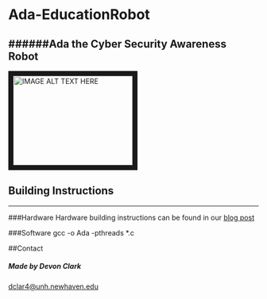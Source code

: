 # Ada-EducationRobot
######Ada the Cyber Security Awareness Robot
---
<a href="http://www.youtube.com/watch?feature=player_embedded&v=YOUTUBE_VIDEO_ID_HERE
" target="_blank"><img src="http://img.youtube.com/vi/YOUTUBE_VIDEO_ID_HERE/0.jpg" 
alt="IMAGE ALT TEXT HERE" width="240" height="180" border="10" /></a>


## Building Instructions
---
###Hardware
Hardware building instructions can be found in our <a href="http://www.unhcfreg.com/">blog post</a>

###Software
gcc -o Ada -pthreads *.c

##Contact
##### Made by Devon Clark
dclar4@unh.newhaven.edu
